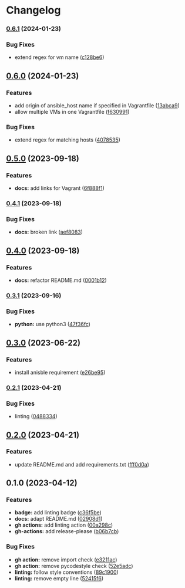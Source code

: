 # Changelog

### [0.6.1](https://www.github.com/chornberger-c2c/vagrant-ansible-dynamic-inventory/compare/v0.6.0...v0.6.1) (2024-01-23)


### Bug Fixes

* extend regex for vm name ([c128be6](https://www.github.com/chornberger-c2c/vagrant-ansible-dynamic-inventory/commit/c128be6d2393b21658ff7c20d6d908b80f88d52a))

## [0.6.0](https://www.github.com/chornberger-c2c/vagrant-ansible-dynamic-inventory/compare/v0.5.0...v0.6.0) (2024-01-23)


### Features

* add origin of ansible_host name if specified in Vagrantfile ([13abca9](https://www.github.com/chornberger-c2c/vagrant-ansible-dynamic-inventory/commit/13abca9973cfc0c72f9bd5aef0ae7e3cbf0bb61e))
* allow multiple VMs in one Vagrantfile ([f630991](https://www.github.com/chornberger-c2c/vagrant-ansible-dynamic-inventory/commit/f63099148a0df720f442b3297ff0ceb399731616))


### Bug Fixes

* extend regex for matching hosts ([4078535](https://www.github.com/chornberger-c2c/vagrant-ansible-dynamic-inventory/commit/4078535e326ccd593cc06591297c2b36499b4a89))

## [0.5.0](https://www.github.com/chornberger-c2c/vagrant-ansible-dynamic-inventory/compare/v0.4.1...v0.5.0) (2023-09-18)


### Features

* **docs:** add links for Vagrant ([6f888f1](https://www.github.com/chornberger-c2c/vagrant-ansible-dynamic-inventory/commit/6f888f1d329939f3b14ec9777e36b6ff7e21469d))

### [0.4.1](https://www.github.com/chornberger-c2c/vagrant-ansible-dynamic-inventory/compare/v0.4.0...v0.4.1) (2023-09-18)


### Bug Fixes

* **docs:** broken link ([aef8083](https://www.github.com/chornberger-c2c/vagrant-ansible-dynamic-inventory/commit/aef808324f44aab0cb4c3c301c18433926d15a23))

## [0.4.0](https://www.github.com/chornberger-c2c/vagrant-ansible-dynamic-inventory/compare/v0.3.1...v0.4.0) (2023-09-18)


### Features

* **docs:** refactor README.md ([0001b12](https://www.github.com/chornberger-c2c/vagrant-ansible-dynamic-inventory/commit/0001b1260a7cac6ffdbda2447a0973e9ca67b15d))

### [0.3.1](https://www.github.com/chornberger-c2c/vagrant-ansible-dynamic-inventory/compare/v0.3.0...v0.3.1) (2023-09-16)


### Bug Fixes

* **python:** use python3 ([47f36fc](https://www.github.com/chornberger-c2c/vagrant-ansible-dynamic-inventory/commit/47f36fc0398c0916e1e4c7eda28cd24611a5823a))

## [0.3.0](https://www.github.com/chornberger-c2c/vagrant-ansible-dynamic-inventory/compare/v0.2.1...v0.3.0) (2023-06-22)


### Features

* install anisble requirement ([e26be95](https://www.github.com/chornberger-c2c/vagrant-ansible-dynamic-inventory/commit/e26be95b1b388d772da59ea757e20fd4f1d6d5cb))

### [0.2.1](https://www.github.com/chornberger-c2c/vagrant-ansible-dynamic-inventory/compare/v0.2.0...v0.2.1) (2023-04-21)


### Bug Fixes

* linting ([0488334](https://www.github.com/chornberger-c2c/vagrant-ansible-dynamic-inventory/commit/04883346db4112418adece6920a73f915245f6c7))

## [0.2.0](https://www.github.com/chornberger-c2c/vagrant-ansible-dynamic-inventory/compare/v0.1.0...v0.2.0) (2023-04-21)


### Features

* update README.md and add requirements.txt ([fff0d0a](https://www.github.com/chornberger-c2c/vagrant-ansible-dynamic-inventory/commit/fff0d0ad1b2044c3bce88de8e33e1fd2dbe5a755))

## 0.1.0 (2023-04-12)


### Features

* **badge:** add linting badge ([c36f5be](https://www.github.com/chornberger-c2c/vagrant-ansible-dynamic-inventory/commit/c36f5bebb352641b381cca70819f1fdcadb67fd5))
* **docs:** adapt README.md ([02908d1](https://www.github.com/chornberger-c2c/vagrant-ansible-dynamic-inventory/commit/02908d1121a2fab14dbb39499f398d49387bd2b1))
* **gh actions:** add linting action ([00a298c](https://www.github.com/chornberger-c2c/vagrant-ansible-dynamic-inventory/commit/00a298cffe3d7a256544c94cbdd129bfb3ed0d48))
* **gh-actions:** add release-please ([b06b7cb](https://www.github.com/chornberger-c2c/vagrant-ansible-dynamic-inventory/commit/b06b7cb8285fa0e0bf5f11a0251ae3617627eb0c))


### Bug Fixes

* **gh action:** remove import check ([e3211ac](https://www.github.com/chornberger-c2c/vagrant-ansible-dynamic-inventory/commit/e3211ac720e8ba31be2428886efbfa19b3160796))
* **gh action:** remove pycodestyle check ([52e5adc](https://www.github.com/chornberger-c2c/vagrant-ansible-dynamic-inventory/commit/52e5adc72186f9e89c0d21878fea458c4519976a))
* **linting:** follow style conventions ([89c1900](https://www.github.com/chornberger-c2c/vagrant-ansible-dynamic-inventory/commit/89c19007ac0978e5d6ec6ba84310b21124396f70))
* **linting:** remove empty line ([52415f6](https://www.github.com/chornberger-c2c/vagrant-ansible-dynamic-inventory/commit/52415f60206fd2aaabe42306d86837dfe4853fdb))
